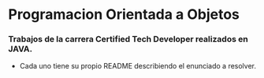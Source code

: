 # Programacion Orientada a Objetos

### Trabajos de la carrera Certified Tech Developer realizados en JAVA.

- Cada uno tiene su propio README describiendo el enunciado a resolver.